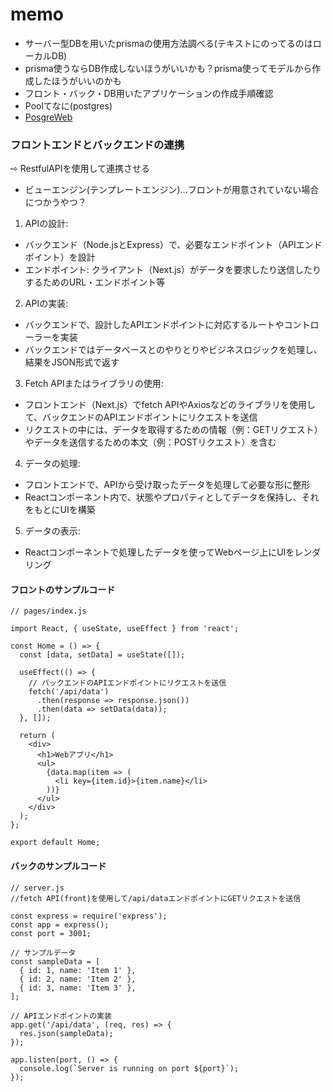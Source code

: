 # memo
- サーバー型DBを用いたprismaの使用方法調べる(テキストにのってるのはローカルDB)
- prisma使うならDB作成しないほうがいいかも？prisma使ってモデルから作成したほうがいいのかも
- フロント・バック・DB用いたアプリケーションの作成手順確認
- Poolてなに(postgres)
- [PosgreWeb](https://postgresweb.com/)

### フロントエンドとバックエンドの連携
⇨ RestfulAPIを使用して連携させる
- ビューエンジン(テンプレートエンジン)...フロントが用意されていない場合につかうやつ？
  
1. APIの設計:
- バックエンド（Node.jsとExpress）で、必要なエンドポイント（APIエンドポイント）を設計
- エンドポイント: クライアント（Next.js）がデータを要求したり送信したりするためのURL・エンドポイント等
2. APIの実装:
- バックエンドで、設計したAPIエンドポイントに対応するルートやコントローラーを実装
- バックエンドではデータベースとのやりとりやビジネスロジックを処理し、結果をJSON形式で返す
3. Fetch APIまたはライブラリの使用:
- フロントエンド（Next.js）でfetch APIやAxiosなどのライブラリを使用して、バックエンドのAPIエンドポイントにリクエストを送信
- リクエストの中には、データを取得するための情報（例：GETリクエスト）やデータを送信するための本文（例：POSTリクエスト）を含む
4. データの処理:
- フロントエンドで、APIから受け取ったデータを処理して必要な形に整形
- Reactコンポーネント内で、状態やプロパティとしてデータを保持し、それをもとにUIを構築
5. データの表示:
- Reactコンポーネントで処理したデータを使ってWebページ上にUIをレンダリング

#### フロントのサンプルコード
``` terminal
// pages/index.js

import React, { useState, useEffect } from 'react';

const Home = () => {
  const [data, setData] = useState([]);

  useEffect(() => {
    // バックエンドのAPIエンドポイントにリクエストを送信
    fetch('/api/data')
      .then(response => response.json())
      .then(data => setData(data));
  }, []);

  return (
    <div>
      <h1>Webアプリ</h1>
      <ul>
        {data.map(item => (
          <li key={item.id}>{item.name}</li>
        ))}
      </ul>
    </div>
  );
};

export default Home;
```
#### バックのサンプルコード
``` terminal
// server.js
//fetch API(front)を使用して/api/dataエンドポイントにGETリクエストを送信

const express = require('express');
const app = express();
const port = 3001;

// サンプルデータ
const sampleData = [
  { id: 1, name: 'Item 1' },
  { id: 2, name: 'Item 2' },
  { id: 3, name: 'Item 3' },
];

// APIエンドポイントの実装
app.get('/api/data', (req, res) => {
  res.json(sampleData);
});

app.listen(port, () => {
  console.log(`Server is running on port ${port}`);
});
```
